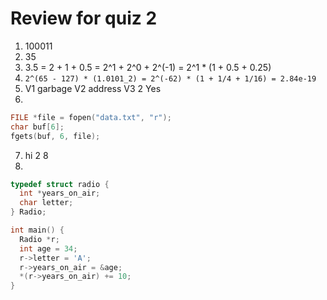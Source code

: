 # Review for quiz 2

1. 100011
2. 35
3. 3.5 = 2 + 1 + 0.5 = 2^1 + 2^0 + 2^(-1) = 2^1 * (1 + 0.5 + 0.25)
4. `2^(65 - 127) * (1.0101_2) = 2^(-62) * (1 + 1/4 + 1/16) = 2.84e-19`
5. V1 garbage
   V2 address
   V3 2
   Yes
6.

```c
FILE *file = fopen("data.txt", "r");
char buf[6];
fgets(buf, 6, file);
```

7. hi
   2
   8
9.

```c
typedef struct radio {
  int *years_on_air;
  char letter;
} Radio;

int main() {
  Radio *r;
  int age = 34;
  r->letter = 'A';
  r->years_on_air = &age;
  *(r->years_on_air) += 10;
}
```
